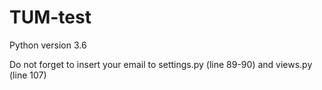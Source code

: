 # TUM-test

Python version 3.6

Do not forget to insert your email to settings.py (line 89-90) and views.py (line 107)



